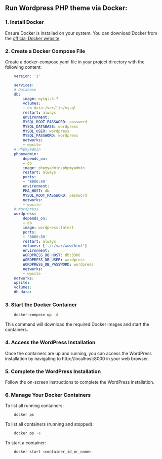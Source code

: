 ## Run Wordpress PHP theme via Docker:

### 1. Install Docker
Ensure Docker is installed on your system. You can download Docker from the <a href="https://www.docker.com/" target="_blank">official Docker website</a>.

### 2. Create a Docker Compose File
Create a docker-compose.yaml file in your project directory with the following content:

```yml
    version: '1'

    services:
    # Database
    db:
        image: mysql:5.7
        volumes:
        - db_data:/var/lin/mysql
        restart: always
        environment: 
        MYSQL_ROOT_PASSWORD: password
        MYSQL_DATABASE: wordpress
        MYSQL_USER: wordpress
        MYSQL_PASSWORD: wordpress
        networks:
        - wpsite
    # Phpmyadmin
    phpmyadmin:
        depends_on:
        - db
        image: phpmyadmin/phpmyadmin
        restart: always
        ports:
        - '8080:80'
        environment:
        PMA_HOST: db
        MYSQL_ROOT_PASSWORD: password
        networks:
        - wpsite
    # Wordpress
    wordpress:
        depends_on:
        - db
        image: wordpress:latest
        ports:
        - '8000:80'
        restart: always
        volumes: ['./:/var/www/html']
        environment:
        WORDPRESS_DB_HOST: db:3306
        WORDPRESS_DB_USER: wordpress
        WORDPRESS_DB_PASSWORD: wordpress
        networks:
        - wpsite
    networks:
    wpsite:
    volumes:
    db_data:
```

### 3. Start the Docker Container
```sh
    docker-compose up -d
```
This command will download the required Docker images and start the containers.

### 4. Access the WordPress Installation
Once the containers are up and running, you can access the WordPress installation by navigating to http://localhost:8000 in your web browser.

### 5. Complete the WordPress Installation
Follow the on-screen instructions to complete the WordPress installation.

### 6. Manage Your Docker Containers
To list all running containers:
```sh
    docker ps
```
To list all containers (running and stopped):
```sh
    docker ps -a
```
To start a container:
```sh
    docker start <container_id_or_name>
```